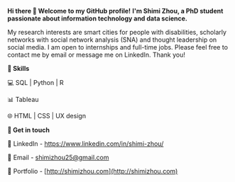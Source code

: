 **Hi there 👋 Welcome to my GitHub profile!**
**I'm Shimi Zhou, a PhD student passionate about information technology and data science.**

My research interests are smart cities for people with disabilities, scholarly networks with social network analysis (SNA) and thought leadership on social media. I am open to internships and full-time jobs. Please feel free to contact me by email or message me on LinkedIn. Thank you!

**:star2: Skills**

💻 SQL | Python | R

📊 Tableau
    
🌐 HTML | CSS | UX design


**🌟 Get in touch**

💬 LinkedIn - https://www.linkedin.com/in/shimi-zhou/

📧 Email - shimizhou25@gmail.com  

:black_square_button: Portfolio - [http://shimizhou.com](http://shimizhou.com)

<!---
ShimiZhou/ShimiZhou is a ✨ special ✨ repository because its `README.md` (this file) appears on your GitHub profile.
You can click the Preview link to take a look at your changes.
--->
